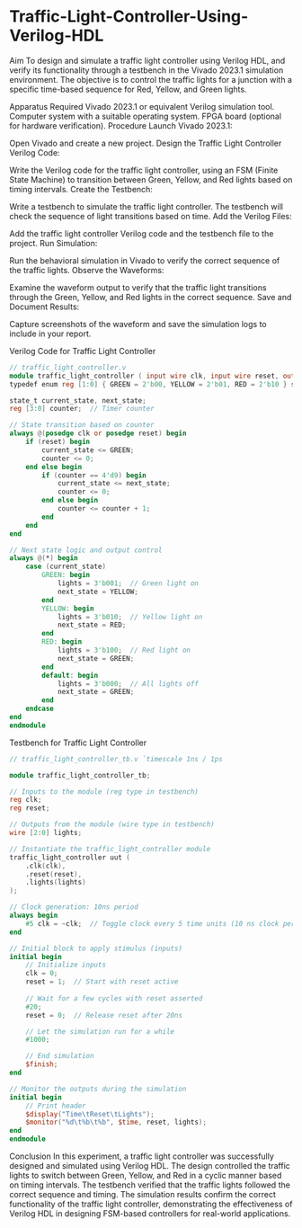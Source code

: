 # Traffic-Light-Controller-Using-Verilog-HDL
Aim
To design and simulate a traffic light controller using Verilog HDL, and verify its functionality through a testbench in the Vivado 2023.1 simulation environment. The objective is to control the traffic lights for a junction with a specific time-based sequence for Red, Yellow, and Green lights.

Apparatus Required
Vivado 2023.1 or equivalent Verilog simulation tool.
Computer system with a suitable operating system.
FPGA board (optional for hardware verification).
Procedure
Launch Vivado 2023.1:

Open Vivado and create a new project.
Design the Traffic Light Controller Verilog Code:

Write the Verilog code for the traffic light controller, using an FSM (Finite State Machine) to transition between Green, Yellow, and Red lights based on timing intervals.
Create the Testbench:

Write a testbench to simulate the traffic light controller. The testbench will check the sequence of light transitions based on time.
Add the Verilog Files:

Add the traffic light controller Verilog code and the testbench file to the project.
Run Simulation:

Run the behavioral simulation in Vivado to verify the correct sequence of the traffic lights.
Observe the Waveforms:

Examine the waveform output to verify that the traffic light transitions through the Green, Yellow, and Red lights in the correct sequence.
Save and Document Results:

Capture screenshots of the waveform and save the simulation logs to include in your report.

Verilog Code for Traffic Light Controller
```verilog
// traffic_light_controller.v
module traffic_light_controller ( input wire clk, input wire reset, output reg [2:0] lights // 3-bit output: [2]=Red, [1]=Yellow, [0]=Green ); // Define states
typedef enum reg [1:0] { GREEN = 2'b00, YELLOW = 2'b01, RED = 2'b10 } state_t;

state_t current_state, next_state;
reg [3:0] counter;  // Timer counter

// State transition based on counter
always @(posedge clk or posedge reset) begin
    if (reset) begin
        current_state <= GREEN;
        counter <= 0;
    end else begin
        if (counter == 4'd9) begin
            current_state <= next_state;
            counter <= 0;
        end else begin
            counter <= counter + 1;
        end
    end
end

// Next state logic and output control
always @(*) begin
    case (current_state)
        GREEN: begin
            lights = 3'b001;  // Green light on
            next_state = YELLOW;
        end
        YELLOW: begin
            lights = 3'b010;  // Yellow light on
            next_state = RED;
        end
        RED: begin
            lights = 3'b100;  // Red light on
            next_state = GREEN;
        end
        default: begin
            lights = 3'b000;  // All lights off
            next_state = GREEN;
        end
    endcase
end
endmodule
```
Testbench for Traffic Light Controller
```verilog
// traffic_light_controller_tb.v `timescale 1ns / 1ps

module traffic_light_controller_tb;

// Inputs to the module (reg type in testbench)
reg clk;
reg reset;

// Outputs from the module (wire type in testbench)
wire [2:0] lights;

// Instantiate the traffic_light_controller module
traffic_light_controller uut (
    .clk(clk),
    .reset(reset),
    .lights(lights)
);

// Clock generation: 10ns period
always begin
    #5 clk = ~clk;  // Toggle clock every 5 time units (10 ns clock period)
end

// Initial block to apply stimulus (inputs)
initial begin
    // Initialize inputs
    clk = 0;
    reset = 1;  // Start with reset active
    
    // Wait for a few cycles with reset asserted
    #20;
    reset = 0;  // Release reset after 20ns

    // Let the simulation run for a while
    #1000;

    // End simulation
    $finish;
end

// Monitor the outputs during the simulation
initial begin
    // Print header
    $display("Time\tReset\tLights");
    $monitor("%d\t%b\t%b", $time, reset, lights);
end
endmodule
```
Conclusion
In this experiment, a traffic light controller was successfully designed and simulated using Verilog HDL. The design controlled the traffic lights to switch between Green, Yellow, and Red in a cyclic manner based on timing intervals. The testbench verified that the traffic lights followed the correct sequence and timing. The simulation results confirm the correct functionality of the traffic light controller, demonstrating the effectiveness of Verilog HDL in designing FSM-based controllers for real-world applications.
